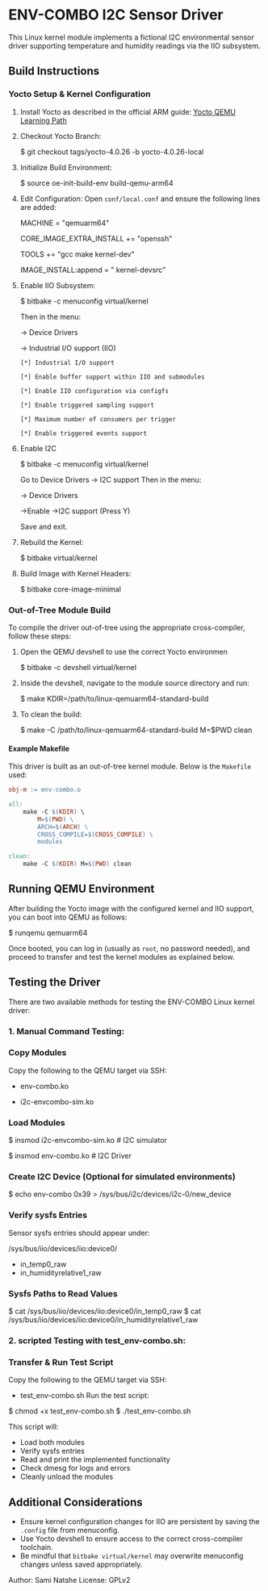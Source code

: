 # ENV-COMBO I2C Sensor Driver

This Linux kernel module implements a fictional I2C environmental sensor driver supporting temperature and humidity readings via the IIO subsystem.

## Build Instructions

### Yocto Setup & Kernel Configuration

1. Install Yocto as described in the official ARM guide:
   [Yocto QEMU Learning Path](https://learn.arm.com/learning-paths/embedded-and-microcontrollers/yocto_qemu/yocto_build/)

2. Checkout Yocto Branch:
   
   $ git checkout tags/yocto-4.0.26 -b yocto-4.0.26-local

4. Initialize Build Environment:

   $ source oe-init-build-env build-qemu-arm64

5. Edit Configuration:
   Open `conf/local.conf` and ensure the following lines are added:

   MACHINE = "qemuarm64"
   
   CORE_IMAGE_EXTRA_INSTALL += "openssh"
   
   TOOLS += "gcc make kernel-dev"
   
   IMAGE_INSTALL:append = " kernel-devsrc"

6. Enable IIO Subsystem:
   
   $ bitbake -c menuconfig virtual/kernel
   
   Then in the menu:
   
   -> Device Drivers
   
     -> Industrial I/O support (IIO)
   
       [*] Industrial I/O support
   
       [*] Enable buffer support within IIO and submodules
   
       [*] Enable IIO configuration via configfs
   
       [*] Enable triggered sampling support
   
       [*] Maximum number of consumers per trigger
   
       [*] Enable triggered events support
   
7. Enable I2C

   $ bitbake -c menuconfig virtual/kernel
   
   Go to Device Drivers → I2C support
   Then in the menu:

   -> Device Drivers
   
   	->Enable
        ->I2C support (Press Y)
   
	Save and exit.


9. Rebuild the Kernel:

   $ bitbake virtual/kernel

10. Build Image with Kernel Headers:

    $ bitbake core-image-minimal

### Out-of-Tree Module Build

To compile the driver out-of-tree using the appropriate cross-compiler, follow these steps:

1. Open the QEMU devshell to use the correct Yocto environmen
   
   $ bitbake -c devshell virtual/kernel

3. Inside the devshell, navigate to the module source directory and run:

   $ make KDIR=/path/to/linux-qemuarm64-standard-build

4. To clean the build:

   $ make -C /path/to/linux-qemuarm64-standard-build M=$PWD clean

#### Example Makefile

This driver is built as an out-of-tree kernel module. Below is the `Makefile` used:

```makefile
obj-m := env-combo.o

all:
	make -C $(KDIR) \
		M=$(PWD) \
		ARCH=$(ARCH) \
		CROSS_COMPILE=$(CROSS_COMPILE) \
		modules

clean:
	make -C $(KDIR) M=$(PWD) clean
```

## Running QEMU Environment

After building the Yocto image with the configured kernel and IIO support, you can boot into QEMU as follows:

$ runqemu qemuarm64

Once booted, you can log in (usually as `root`, no password needed), and proceed to transfer and test the kernel modules as explained below.

## Testing the Driver
There are two available methods for testing the ENV-COMBO Linux kernel driver:

### 1. Manual Command Testing:
### Copy Modules

Copy the following to the QEMU target via SSH:

* env-combo.ko
  
* i2c-envcombo-sim.ko
  
### Load Modules

$ insmod i2c-envcombo-sim.ko   # I2C simulator

$ insmod env-combo.ko	       # I2C Driver

### Create I2C Device (Optional for simulated environments)

$ echo env-combo 0x39 > /sys/bus/i2c/devices/i2c-0/new_device

### Verify sysfs Entries

Sensor sysfs entries should appear under:

/sys/bus/iio/devices/iio:device0/

* in_temp0_raw
* in_humidityrelative1_raw

### Sysfs Paths to Read Values

$ cat /sys/bus/iio/devices/iio:device0/in_temp0_raw
$ cat /sys/bus/iio/devices/iio:device0/in_humidityrelative1_raw

### 2. scripted Testing with test_env-combo.sh:
### Transfer & Run Test Script

Copy the following to the QEMU target via SSH:
* test_env-combo.sh
Run the test script:

$ chmod +x test_env-combo.sh
$ ./test_env-combo.sh

This script will:
* Load both modules
* Verify sysfs entries
* Read and print the implemented functionality
* Check dmesg for logs and errors
* Cleanly unload the modules
  
## Additional Considerations

* Ensure kernel configuration changes for IIO are persistent by saving the `.config` file from menuconfig.
* Use Yocto devshell to ensure access to the correct cross-compiler toolchain.
* Be mindful that `bitbake virtual/kernel` may overwrite menuconfig changes unless saved appropriately.

Author: Sami Natshe
License: GPLv2
